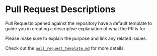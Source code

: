 # Pull Request Descriptions

Pull Requests opened against the repository have a default template to guide you in creating a descriptive explanation of what the PR is for.

Please make sure to explain the purpose and link any related issues.

Check out the [`pull_request_template.md`](../../.github/pull_request_template.md) for more details.
